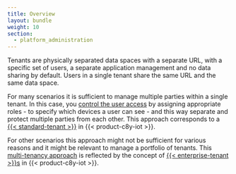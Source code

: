 ```yaml
---
title: Overview
layout: bundle
weight: 10
section: 
  - platform_administration
---
```


Tenants are physically separated data spaces with a separate URL, with a specific set of users, a separate application management and no data sharing by default. Users in a single tenant share the same URL and the same data space.

For many scenarios it is sufficient to manage multiple parties within a single tenant. In this case, you [control the user access](/concepts/security/#access-control) by assigning appropriate roles - to specify which devices a user can see - and this way separate and protect multiple parties from each other. This approach corresponds to a [{{< standard-tenant >}}](/concepts/tenant-hierarchy/#standard-tenant) in {{< product-c8y-iot >}}.

For other scenarios this approach might not be sufficient for various reasons and it might be relevant to manage a portfolio of tenants. This [multi-tenancy approach](/concepts/tenant-hierarchy/#multi-tenancy) is reflected by the concept of [{{< enterprise-tenant >}}s](/concepts/tenant-hierarchy/#enterprise-tenant) in {{< product-c8y-iot >}}.  
